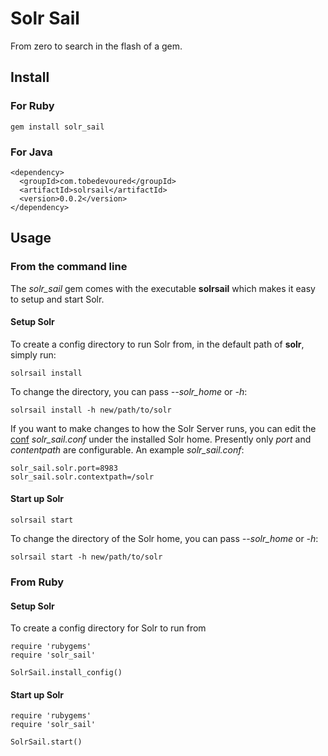 # Solr Sail

From zero to search in the flash of a gem.

## Install

### For Ruby

    gem install solr_sail

### For Java

    <dependency>
      <groupId>com.tobedevoured</groupId>
      <artifactId>solrsail</artifactId>
      <version>0.0.2</version>
    </dependency>
    
## Usage

### From the command line

The _solr_sail_ gem comes with the executable **solrsail** which makes it easy to setup 
and start Solr.

#### Setup Solr

To create a config directory to run Solr from, in the default path of **solr**, 
simply run:

    solrsail install
    
To change the directory, you can pass _--solr_home_ or _-h_:
  
    solrsail install -h new/path/to/solr
    
If you want to make changes to how the Solr Server runs, you can edit the 
[conf](https://github.com/typesafehub/config) _solr_sail.conf_ under the installed
Solr home. Presently only _port_ and _contentpath_ are configurable. An example 
_solr_sail.conf_:

    solr_sail.solr.port=8983
    solr_sail.solr.contextpath=/solr
    
#### Start up Solr

    solrsail start
    
To change the directory of the Solr home, you can pass _--solr_home_ or _-h_:
  
    solrsail start -h new/path/to/solr
    
### From Ruby

#### Setup Solr

To create a config directory for Solr to run from

    require 'rubygems'
    require 'solr_sail'
    
    SolrSail.install_config()

#### Start up Solr    

    require 'rubygems'
    require 'solr_sail'
    
    SolrSail.start()
      
    
